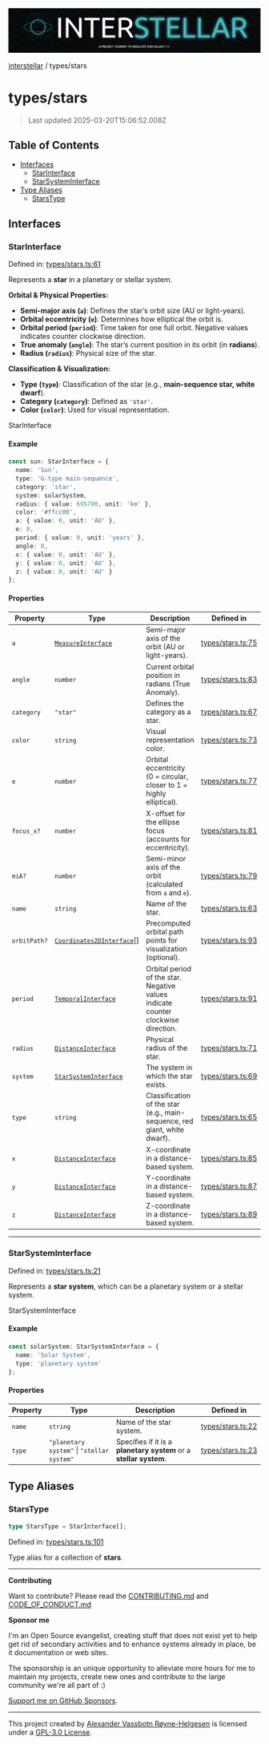 <div><img alt="SPECCER logo" src="https://raw.githubusercontent.com/phun-ky/interstellar/main/public/interstellar-header.png" style="max-height:120px;"/></div>

[interstellar](../README.md) / types/stars

# types/stars

> Last updated 2025-03-20T15:06:52.008Z

## Table of Contents

- [Interfaces](#interfaces)
  - [StarInterface](#starinterface)
  - [StarSystemInterface](#starsysteminterface)
- [Type Aliases](#type-aliases)
  - [StarsType](#starstype)

## Interfaces

### StarInterface

Defined in:
[types/stars.ts:61](https://github.com/phun-ky/interstellar/blob/main/src/types/stars.ts#L61)

Represents a **star** in a planetary or stellar system.

**Orbital & Physical Properties:**

- **Semi-major axis (`a`)**: Defines the star’s orbit size (AU or light-years).
- **Orbital eccentricity (`e`)**: Determines how elliptical the orbit is.
- **Orbital period (`period`)**: Time taken for one full orbit. Negative values
  indicates counter clockwise direction.
- **True anomaly (`angle`)**: The star’s current position in its orbit (in
  **radians**).
- **Radius (`radius`)**: Physical size of the star.

**Classification & Visualization:**

- **Type (`type`)**: Classification of the star (e.g., **main-sequence star,
  white dwarf**).
- **Category (`category`)**: Defined as `'star'`.
- **Color (`color`)**: Used for visual representation.

StarInterface

#### Example

```ts
const sun: StarInterface = {
  name: 'Sun',
  type: 'G-type main-sequence',
  category: 'star',
  system: solarSystem,
  radius: { value: 695700, unit: 'km' },
  color: '#ffcc00',
  a: { value: 0, unit: 'AU' },
  e: 0,
  period: { value: 0, unit: 'years' },
  angle: 0,
  x: { value: 0, unit: 'AU' },
  y: { value: 0, unit: 'AU' },
  z: { value: 0, unit: 'AU' }
};
```

#### Properties

| Property                            | Type                                                             | Description                                                                       | Defined in                                                                                    |
| ----------------------------------- | ---------------------------------------------------------------- | --------------------------------------------------------------------------------- | --------------------------------------------------------------------------------------------- |
| <a id="a"></a> `a`                  | [`MeasureInterface`](distance.md#measureinterface)               | Semi-major axis of the orbit (AU or light-years).                                 | [types/stars.ts:75](https://github.com/phun-ky/interstellar/blob/main/src/types/stars.ts#L75) |
| <a id="angle"></a> `angle`          | `number`                                                         | Current orbital position in radians (True Anomaly).                               | [types/stars.ts:83](https://github.com/phun-ky/interstellar/blob/main/src/types/stars.ts#L83) |
| <a id="category"></a> `category`    | `"star"`                                                         | Defines the category as a star.                                                   | [types/stars.ts:67](https://github.com/phun-ky/interstellar/blob/main/src/types/stars.ts#L67) |
| <a id="color"></a> `color`          | `string`                                                         | Visual representation color.                                                      | [types/stars.ts:73](https://github.com/phun-ky/interstellar/blob/main/src/types/stars.ts#L73) |
| <a id="e"></a> `e`                  | `number`                                                         | Orbital eccentricity (0 = circular, closer to 1 = highly elliptical).             | [types/stars.ts:77](https://github.com/phun-ky/interstellar/blob/main/src/types/stars.ts#L77) |
| <a id="focus_x"></a> `focus_x?`     | `number`                                                         | X-offset for the ellipse focus (accounts for eccentricity).                       | [types/stars.ts:81](https://github.com/phun-ky/interstellar/blob/main/src/types/stars.ts#L81) |
| <a id="mia"></a> `miA?`             | `number`                                                         | Semi-minor axis of the orbit (calculated from `a` and `e`).                       | [types/stars.ts:79](https://github.com/phun-ky/interstellar/blob/main/src/types/stars.ts#L79) |
| <a id="name"></a> `name`            | `string`                                                         | Name of the star.                                                                 | [types/stars.ts:63](https://github.com/phun-ky/interstellar/blob/main/src/types/stars.ts#L63) |
| <a id="orbitpath"></a> `orbitPath?` | [`Coordinates2DInterface`](planets.md#coordinates2dinterface)\[] | Precomputed orbital path points for visualization (optional).                     | [types/stars.ts:93](https://github.com/phun-ky/interstellar/blob/main/src/types/stars.ts#L93) |
| <a id="period"></a> `period`        | [`TemporalInterface`](temporal.md#temporalinterface)             | Orbital period of the star. Negative values indicate counter clockwise direction. | [types/stars.ts:91](https://github.com/phun-ky/interstellar/blob/main/src/types/stars.ts#L91) |
| <a id="radius"></a> `radius`        | [`DistanceInterface`](distance.md#distanceinterface)             | Physical radius of the star.                                                      | [types/stars.ts:71](https://github.com/phun-ky/interstellar/blob/main/src/types/stars.ts#L71) |
| <a id="system"></a> `system`        | [`StarSystemInterface`](stars.md#starsysteminterface)            | The system in which the star exists.                                              | [types/stars.ts:69](https://github.com/phun-ky/interstellar/blob/main/src/types/stars.ts#L69) |
| <a id="type"></a> `type`            | `string`                                                         | Classification of the star (e.g., main-sequence, red giant, white dwarf).         | [types/stars.ts:65](https://github.com/phun-ky/interstellar/blob/main/src/types/stars.ts#L65) |
| <a id="x"></a> `x`                  | [`DistanceInterface`](distance.md#distanceinterface)             | X-coordinate in a distance-based system.                                          | [types/stars.ts:85](https://github.com/phun-ky/interstellar/blob/main/src/types/stars.ts#L85) |
| <a id="y"></a> `y`                  | [`DistanceInterface`](distance.md#distanceinterface)             | Y-coordinate in a distance-based system.                                          | [types/stars.ts:87](https://github.com/phun-ky/interstellar/blob/main/src/types/stars.ts#L87) |
| <a id="z"></a> `z`                  | [`DistanceInterface`](distance.md#distanceinterface)             | Z-coordinate in a distance-based system.                                          | [types/stars.ts:89](https://github.com/phun-ky/interstellar/blob/main/src/types/stars.ts#L89) |

---

### StarSystemInterface

Defined in:
[types/stars.ts:21](https://github.com/phun-ky/interstellar/blob/main/src/types/stars.ts#L21)

Represents a **star system**, which can be a planetary system or a stellar
system.

StarSystemInterface

#### Example

```ts
const solarSystem: StarSystemInterface = {
  name: 'Solar System',
  type: 'planetary system'
};
```

#### Properties

| Property                   | Type                                       | Description                                                        | Defined in                                                                                    |
| -------------------------- | ------------------------------------------ | ------------------------------------------------------------------ | --------------------------------------------------------------------------------------------- |
| <a id="name-1"></a> `name` | `string`                                   | Name of the star system.                                           | [types/stars.ts:22](https://github.com/phun-ky/interstellar/blob/main/src/types/stars.ts#L22) |
| <a id="type-1"></a> `type` | `"planetary system"` \| `"stellar system"` | Specifies if it is a **planetary system** or a **stellar system**. | [types/stars.ts:23](https://github.com/phun-ky/interstellar/blob/main/src/types/stars.ts#L23) |

## Type Aliases

### StarsType

```ts
type StarsType = StarInterface[];
```

Defined in:
[types/stars.ts:101](https://github.com/phun-ky/interstellar/blob/main/src/types/stars.ts#L101)

Type alias for a collection of **stars**.

---

**Contributing**

Want to contribute? Please read the
[CONTRIBUTING.md](https://github.com/phun-ky/interstellar/blob/main/CONTRIBUTING.md)
and
[CODE_OF_CONDUCT.md](https://github.com/phun-ky/interstellar/blob/main/CODE_OF_CONDUCT.md)

**Sponsor me**

I'm an Open Source evangelist, creating stuff that does not exist yet to help
get rid of secondary activities and to enhance systems already in place, be it
documentation or web sites.

The sponsorship is an unique opportunity to alleviate more hours for me to
maintain my projects, create new ones and contribute to the large community
we're all part of :)

[Support me on GitHub Sponsors](https://github.com/sponsors/phun-ky).

---

This project created by [Alexander Vassbotn Røyne-Helgesen](http://phun-ky.net)
is licensed under a
[GPL-3.0 License](https://choosealicense.com/licenses/gpl-3.0/).

